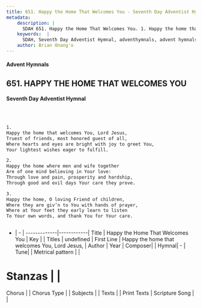 ```yaml
---
title: 651. Happy the Home That Welcomes You - Seventh Day Adventist Hymnal
metadata:
    description: |
      SDAH 651. Happy the Home That Welcomes You. 1. Happy the home that welcomes You, Lord Jesus, Truest of friends, most honored guest of all, Where hearts and eyes are bright with joy to greet You, Your lightest wishes eager to fulfill.
    keywords:  |
      SDAH, Seventh Day Adventist Hymnal, adventhymnals, advent hymnals, Happy the Home That Welcomes You, Happy the home that welcomes You, Lord Jesus, 
    author: Brian Onang'o
---
```


#### Advent Hymnals
## 651. HAPPY THE HOME THAT WELCOMES YOU
#### Seventh Day Adventist Hymnal

```txt



1.
Happy the home that welcomes You, Lord Jesus,
Truest of friends, most honored guest of all,
Where hearts and eyes are bright with joy to greet You,
Your lightest wishes eager to fulfill.

2.
Happy the home where men and wife together
Are of one mind believing in Your love:
Through love and pain, prosperity and hardship,
Through good and evil days Your care they prove.

3.
Happy the home, O loving Friend of children,
Where they are giv’n to You with hands of prayer,
Where at Your feet they early learn to listen
To Your own words, and thank You for Your care.



```

- |   -  |
-------------|------------|
Title | Happy the Home That Welcomes You |
Key |  |
Titles | undefined |
First Line | Happy the home that welcomes You, Lord Jesus, |
Author | 
Year | 
Composer|  |
Hymnal|  - |
Tune|  |
Metrical pattern | |
# Stanzas |  |
Chorus |  |
Chorus Type |  |
Subjects |  |
Texts |  |
Print Texts | 
Scripture Song |  |
  
